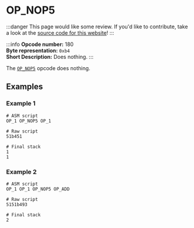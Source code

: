 # OP_NOP5
:::danger
This page would like some review. If you'd like to contribute, take a look at the [source code for this website](https://github.com/thunderbiscuit/opcode-explained)!
:::

:::info
**Opcode number:** 180  
**Byte representation:** `0xb4`   
**Short Description:** Does nothing. 
:::

The [`OP_NOP5`](./OP_NOP5.md) opcode does nothing.

## Examples
### Example 1
```shell
# ASM script
OP_1 OP_NOP5 OP_1 

# Raw script
51b451

# Final stack
1
1
```

### Example 2
```shell
# ASM script
OP_1 OP_1 OP_NOP5 OP_ADD

# Raw script
5151b493

# Final stack
2
```
